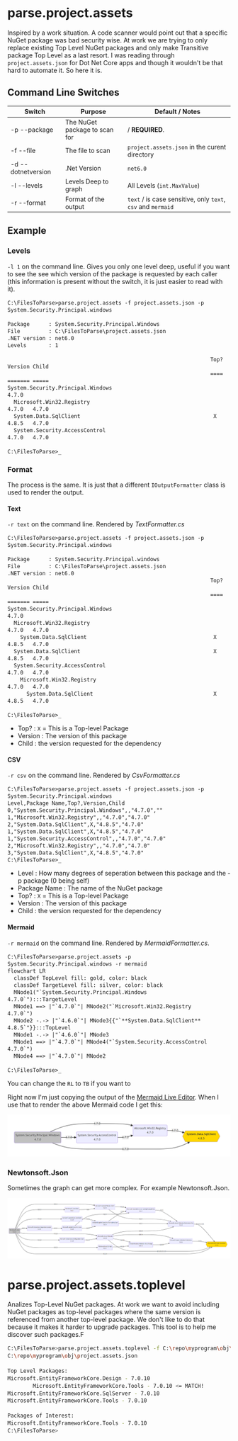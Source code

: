 # parse.project.assets
Inspired by a work situation. 
A code scanner would point out that a specific NuGet package was bad security wise. 
At work we are trying to only replace existing Top Level NuGet packages and only make Transitive package Top Level as a last resort.
I was reading through `project.assets.json` for Dot Net Core apps and though it wouldn't be that hard to automate it.
So here it is.

## Command Line Switches

| Switch              |  Purpose                        | Default / Notes
|---------------------|---------------------------------|-
| -p  --package       | The NuGet package to scan for   | / **REQUIRED**. 
| -f  --file          | The file to scan                | `project.assets.json` in the curent directory
| -d  --dotnetversion | .Net Version                    | `net6.0`
| -l  --levels        | Levels Deep to graph            | All Levels (`int.MaxValue`)
| -r  --format        | Format of the output            | `text` / is case sensitive, only `text`, `csv` and `mermaid`

## Example


### Levels

`-l 1` on the command line. Gives you only one level deep, useful if you want to see the see which version of the 
package is requested by each caller (this information is present without the switch, it is just easier to read with it). 

```shell
C:\FilesToParse>parse.project.assets -f project.assets.json -p System.Security.Principal.windows

Package      : System.Security.Principal.Windows
File         : C:\FilesToParse\project.assets.json
.NET version : net6.0
Levels       : 1

                                                                Top?    Version Child
                                                                ====    ======= =====
System.Security.Principal.Windows                                       4.7.0
  Microsoft.Win32.Registry                                              4.7.0   4.7.0
  System.Data.SqlClient                                          X      4.8.5   4.7.0
  System.Security.AccessControl                                         4.7.0   4.7.0

C:\FilesToParse>_
```

### Format

The process is the same. It is just that a different `IOutputFormatter` class is used to render the output.

#### Text

`-r text` on the command line. Rendered by *TextFormatter.cs*
 
```shell
C:\FilesToParse>parse.project.assets -f project.assets.json -p System.Security.Principal.windows

Package      : System.Security.Principal.windows
File         : C:\FilesToParse\project.assets.json
.NET version : net6.0
                                                                Top?    Version Child
                                                                ====    ======= =====
System.Security.Principal.Windows                                       4.7.0
  Microsoft.Win32.Registry                                              4.7.0   4.7.0
    System.Data.SqlClient                                        X      4.8.5   4.7.0
  System.Data.SqlClient                                          X      4.8.5   4.7.0
  System.Security.AccessControl                                         4.7.0   4.7.0
    Microsoft.Win32.Registry                                            4.7.0   4.7.0
      System.Data.SqlClient                                      X      4.8.5   4.7.0

C:\FilesToParse>_
```

- Top? : `X` = This is a Top-level Package 
- Version : The version of this package
- Child : the version requested for the dependency  

#### CSV

`-r csv` on the command line. Rendered by *CsvFormatter.cs*

```shell
C:\FilesToParse>parse.project.assets -f project.assets.json -p System.Security.Principal.windows
Level,Package Name,Top?,Version,Child
0,"System.Security.Principal.Windows",,"4.7.0",""
1,"Microsoft.Win32.Registry",,"4.7.0","4.7.0"
2,"System.Data.SqlClient",X,"4.8.5","4.7.0"
1,"System.Data.SqlClient",X,"4.8.5","4.7.0"
1,"System.Security.AccessControl",,"4.7.0","4.7.0"
2,"Microsoft.Win32.Registry",,"4.7.0","4.7.0"
3,"System.Data.SqlClient",X,"4.8.5","4.7.0"
C:\FilesToParse>_
```

- Level : How many degrees of seperation between this package and the -p package (0 being self)
- Package Name : The name of the NuGet package
- Top? : `X` = This is a Top-level Package 
- Version : The version of this package
- Child : the version requested for the dependency  

#### Mermaid

`-r mermaid` on the command line. Rendered by *MermaidFormatter.cs*. 

```shell
C:\FilesToParse>parse.project.assets -p System.Security.Principal.windows -r mermaid
flowchart LR
  classDef TopLevel fill: gold, color: black
  classDef TargetLevel fill: silver, color: black
  MNode1("`System.Security.Principal.Windows
4.7.0`"):::TargetLevel
  MNode1 ==> |"`4.7.0`"| MNode2("`Microsoft.Win32.Registry
4.7.0`")
  MNode2 -.-> |"`4.6.0`"| MNode3{{"`**System.Data.SqlClient**
4.8.5`"}}:::TopLevel
  MNode1 -.-> |"`4.6.0`"| MNode3
  MNode1 ==> |"`4.7.0`"| MNode4("`System.Security.AccessControl
4.7.0`")
  MNode4 ==> |"`4.7.0`"| MNode2

C:\FilesToParse>_
```

You can change the `RL` to `TB` if you want to 

Right now I'm just copying the output of the [Mermaid Live Editor](https://mermaid.live/). When I use that to render the above Mermaid code I get this:

![Left to Right graph of System.Security.Principal.Windows](/assets/images/System.Security.Principal.Windows.png)

### Newtonsoft.Json
Sometimes the graph can get more complex. For example Newtonsoft.Json.

![Left to Right graph of Newtonsoft.Json](/assets/images/Newtonsoft.Json.png)

# parse.project.assets.toplevel

Analizes Top-Level NuGet packages. At work we want to avoid including NuGet packages as top-level packages 
where the same version is referenced from another top-level package. We don't like to do that because it 
makes it harder to upgrade packages. This tool is to help me discover such packages.F

```bash
C:\FilesToParse>parse.project.assets.toplevel -f C:\repo\myprogram\obj\
C:\repo\myprogram\obj\project.assets.json

Top Level Packages:
Microsoft.EntityFrameworkCore.Design - 7.0.10
        Microsoft.EntityFrameworkCore.Tools - 7.0.10 <= MATCH!
Microsoft.EntityFrameworkCore.SqlServer - 7.0.10
Microsoft.EntityFrameworkCore.Tools - 7.0.10

Packages of Interest:
Microsoft.EntityFrameworkCore.Tools - 7.0.10
C:\FilesToParse>
```